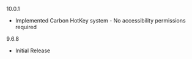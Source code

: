 10.0.1
- Implemented Carbon HotKey system - No accessibility permissions required


9.6.8
- Initial Release
